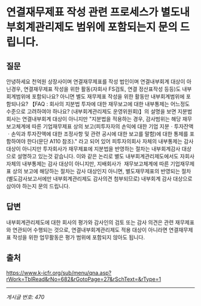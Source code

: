 # 연결재무제표 작성 관련 프로세스가 별도내부회계관리제도 범위에 포함되는지 문의 드립니다.

## 질문
안녕하세요
천억원 상장사이며 연결재무제표를 작성 법인이며 연결내부회계 대상이 아닌경우,
연결재무제표 작성을 위한 활동(자회사 FS검토, 연결 정산표작성 등등)도 내부회계범위에 포함되나요? 아니면 별도 재무제표 작성을 위한 활동만 내부회계범위에 포함되나요?
【FAQ : 회사의 지분법 투자에 대한 재무보고에 대한 내부통제는 어느정도 수준으로 고려하여야 하나요? (내부회계관리제도 운영위원회)】의 설명을 보면 지분법 회사는 연결내부회계 대상이 아니지만 "지분법을 적용하는 경우, 감사범위는 해당 재무보고체계에 따른 기업재무제표 상의 보고(피투자자의 손익에 대한 기업 지분ㆍ투자잔액ㆍ손익과 투자잔액에 대한 조정사항 및 관련 공시에 대한 보고를 말함)에 대한 통제를 포함하여야 한다(문단 A110 참조)." 라고 되어 있어 피투자의회사 자체의 내부통제는 감사 대상이 아니지만 투자회사가 재무제표에 지분법을 반영하는 절차는 내부회계감사 대상으로 설명하고 있는것 같습니다. 이와 같은 논리로 별도 내부회계관리제도에서도 자회사 자체의 내부통제는 감사 대상이 아니지만, 지배회사가  재무보고체계에 따른 기업재무제표 상의 보고에 해당하는 절차는 감사 대상인지 아니면, 별도재무제표의 반영되는 절차(별도감사보고서에만 내부회계관리제도 감사의견 첨부되므로) 내부회계 감사 대상으로 삼아야 하는지 문의 드립니다.

## 답변
내부회계관리제도에 대한 회사의 평가와 감사인의 검토 또는 감사 의견은 관련 재무제표와 연관되어 수행되는 것으로, 연결내부회계관리제도 적용 대상이 아니라면 연결재무제표 작성을 위한 업무활동은 평가 범위에 포함되지 않아도 됩니다.

## 출처
https://www.k-icfr.org/sub/menu/qna.asp?rWork=TblRead&rNo=682&rGotoPage=27&rSchText=&rType=1

---
*게시글 번호: 470*

